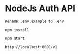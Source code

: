 # NodeJs Auth API

```
Rename .env.example to .env
```

```
npm install
```

```
npm start
```

```
http://localhost:8000/v1
```
